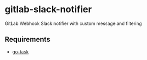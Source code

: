 # gitlab-slack-notifier
GitLab Webhook Slack notifier with custom message and filtering

## Requirements

* [go-task](https://taskfile.dev/installation/)
